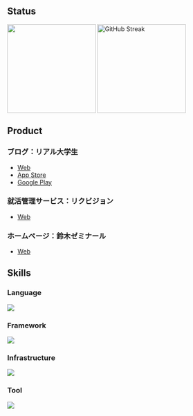 <h2>Status</h2>
<a href="https://github.com/tocoteron">
  <img align="left" height="205px" src="https://github-readme-stats.vercel.app/api/top-langs/?username=Arata1202&layout=compact&langs_count=10&theme=tokyonight" />
</a>
<a href="https://git.io/streak-stats">
  <img height="205px" src="https://github-readme-streak-stats.herokuapp.com?user=Arata1202&theme=tokyonight&locale=ja" alt="GitHub Streak" />
</a>

<!-- <img alt="github stats" height="205px" src="https://github-readme-stats.vercel.app/api?username=Arata1202&theme=tokyonight&show_icons=ture" /> -->

<h2>Product</h2>
<h3>ブログ：リアル大学生</h3>
<ul>
  <li><a href="https://realunivlog.com">Web</a></li>
  <li><a href="https://apps.apple.com/jp/app/%E3%83%AA%E3%82%A2%E3%83%AB%E5%A4%A7%E5%AD%A6%E7%94%9F-%E3%83%A2%E3%83%90%E3%82%A4%E3%83%AB/id6590619103">App Store</a></li>
  <li><a href="https://play.google.com/store/apps/details?id=com.realunivlog.flutterblogapp">Google Play</a></li>
</ul>

<h3>就活管理サービス：リクビジョン</h3>
<ul>
  <li><a href="https://rikuvision.realunivlog.com">Web</a></li>
</ul>

<h3>ホームページ：鈴木ゼミナール</h3>
<ul>
  <li><a href="https://suzuki-seminar.com">Web</a></li>
</ul>

<h2>Skills</h3>

<h3>Language</h3>
<img src="https://skillicons.dev/icons?i=html,css,js,ts,php,dart" />

<h3>Framework</h3>
<img src="https://skillicons.dev/icons?i=next,vue,laravel,flutter,tailwindcss" />

<h3>Infrastructure</h3>
<img src="https://skillicons.dev/icons?i=vercel,aws,docker,firebase,mysql,postgres,supabase,githubactions," />

<h3>Tool</h3>
<img src="https://skillicons.dev/icons?i=git,github,figma,vscode" />

<!-- # Arata Takano
## Next.js × MicroCMS × Vercel で爆速ブログを作って収益化させるのが目標！！
### ↑ 6/17にて達成！
## Flutterでアプリ作りたい
### ↑ 8/2にて達成！iOS版リリースしました
- ### https://realunivlog.com
- ### https://apps.apple.com/jp/app/%E3%83%AA%E3%82%A2%E3%83%AB%E5%A4%A7%E5%AD%A6%E7%94%9F-%E3%83%A2%E3%83%90%E3%82%A4%E3%83%AB/id6590619103
<br>

<a href="https://github.com/tocoteron">
  <img align="left" height="205px" src="https://github-readme-stats.vercel.app/api/top-langs/?username=Arata1202&layout=compact&langs_count=10&theme=tokyonight" />
</a>
<a href="https://git.io/streak-stats">
  <img height="205px" src="https://github-readme-streak-stats.herokuapp.com?user=Arata1202&theme=tokyonight&locale=ja" alt="GitHub Streak" />
</a>
<br> -->
<!-- <a href="https://komarev.com/ghpvc/?username=Arata1202&color=blue">
  <img src="https://komarev.com/ghpvc/?username=Arata1202&color=blue" alt="Profile Views" />
</a> -->
